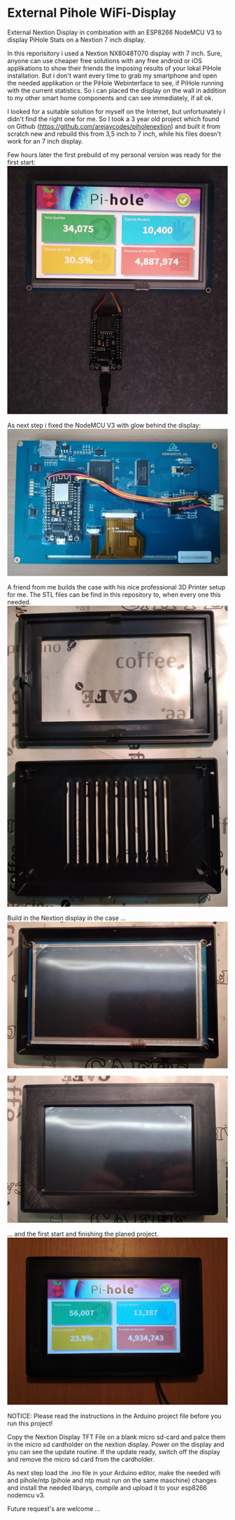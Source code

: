 # External Pihole WiFi-Display
External Nextion Display in combination with an ESP8266 NodeMCU V3 to display PiHole Stats on a Nextion 7 inch display.

In this reporisitory i used a Nextion NX8048T070 display with 7 inch. Sure, anyone can use cheaper free solutions with any
free android or iOS applikations to show their friends the imposing results of your lokal PiHole installation. But i don't
want every time to grab my smartphone and open the needed applikation or the PiHole Webinterface to see, if PiHole running
with the current statistics. So i can placed the display on the wall in addition to my other smart home components and can
see immediately, if all ok.

I looked for a suitable solution for myself on the Internet, but unfortunately I didn't find the right one for me. So I took
a 3 year old project which found on Github (https://github.com/arejaycodes/piholenextion) and built it from scratch new and
rebuild this from 3,5 inch to 7 inch, while his files doesn't work for an 7 inch display.

Few hours later the first prebuild of my personal version was ready for the first start:
![Alt text](project_pictures/nextion_NX8048T070_7_inch_first_test.png?raw=true "Pihole Nestion WiFi Display prebuild")

As next step i fixed the NodeMCU V3 with glow behind the display:
![Alt text](/project_pictures/nextion_NX8048T070_7_inch_build_rearside.png?raw=true "Pihole Nestion WiFi Display build rearside")

A friend from me builds the case with his nice professional 3D Printer setup for me. The STL files can be find in this
repository to, when every one this needed.
![Alt text](project_pictures/nextion_NX8048T070_7_inch_case.png?raw=true "Pihole Nestion WiFi Display case")

Build in the Nextion display in the case ...
![Alt text](project_pictures/nextion_NX8048T070_7_inch_build_in.png?raw=true "Pihole Nestion WiFi Display built in")

![Alt text](project_pictures/nextion_NX8048T070_7_inch_build_in_complete.png?raw=true "Pihole Nestion WiFi Display build in complete")

... and the first start and finishing the planed project.
![Alt text](project_pictures/nextion_NX8048T070_7_inch_in_action.png?raw=true "Pihole Nestion WiFi Display cin action")

NOTICE: Please read the instructions in the Arduino project file before you run this project!

Copy the Nextion Display TFT File on a blank micro sd-card and palce them in the micro sd cardholder on the nextion display.
Power on the display and you can see the update routine. If the update ready, switch off the display and remove the micro
sd card from the cardholder.

As next step load the .ino file in your Arduino editor, make the needed wifi and pihole/ntp (pihole and ntp must run on the same
maschine) changes and install the needed libarys, compile and upload it to your esp8266 nodemcu v3. 

Future request's are welcome ...
